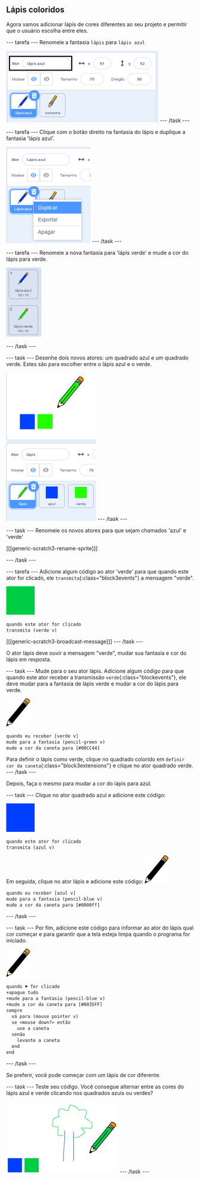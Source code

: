## Lápis coloridos

Agora vamos adicionar lápis de cores diferentes ao seu projeto e permitir que o usuário escolha entre eles.

\--- tarefa \--- Renomeie a fantasia `lápis` para `lápis azul`

![renomear lápis](images/rename-pencil.png) \--- /task \---

\--- tarefa \--- Clique com o botão direito na fantasia do lápis e duplique a fantasia 'lápis azul'.

![captura de tela](images/paint-blue-duplicate.png) \--- /task \---

\--- tarefa \--- Renomeie a nova fantasia para 'lápis verde' e mude a cor do lápis para verde.

![captura de tela](images/paint-pencil-green.png)

\--- /task \---

\--- task \--- Desenhe dois novos atores: um quadrado azul e um quadrado verde. Estes são para escolher entre o lápis azul e o verde.

![captura de tela](images/paint-selectors.png) \--- /task \---

\--- task \--- Renomeie os novos atores para que sejam chamados 'azul' e 'verde'

[[[generic-scratch3-rename-sprite]]]

\--- /task \---

\--- tarefa \--- Adicione algum código ao ator 'verde' para que quando este ator for clicado, ele `transmita`{:class="block3events"} a mensagem "verde".

![quadrado verde](images/green_square.png)

```blocks3
quando este ator for clicado
transmita (verde v)
```

[[[generic-scratch3-broadcast-message]]] \--- /task \---

O ator lápis deve ouvir a mensagem "verde", mudar sua fantasia e cor do lápis em resposta.

\--- task \--- Mude para o seu ator lápis. Adicione algum código para que quando este ator receber a transmissão `verde`{:class="blockevents"}, ele deve mudar para a fantasia de lápis verde e mudar a cor do lápis para verde.

![lápis](images/pencil.png)

```blocks3
quando eu receber [verde v]
mude para a fantasia (pencil-green v)
mude a cor da caneta para [#00CC44]
```

Para definir o lápis como verde, clique no quadrado colorido em `definir cor da caneta`{:class="block3extensions"} e clique no ator quadrado verde. \--- /task \---

Depois, faça o mesmo para mudar a cor do lápis para azul.

\--- task \--- Clique no ator quadrado azul e adicione este código:

![quadrado_azul](images/blue_square.png)

```blocks3
quando este ator for clicado
transmita (azul v)
```

Em seguida, clique no ator lápis e adicione este código: ![lápis](images/pencil.png)

```blocks3
quando eu receber [azul v]
mude para a fantasia (pencil-blue v)
mude a cor da caneta para [#0000ff]
```

\--- /task \---

\--- task \--- Por fim, adicione este código para informar ao ator do lápis qual cor começar e para garantir que a tela esteja limpa quando o programa for iniciado.

![lápis](images/pencil.png)

```blocks3
quando ⚑ for clicado
+apague tudo
+mude para a fantasia (pencil-blue v)
+mude a cor da caneta para [#0035FF]
sempre 
  vá para (mouse pointer v)
  se <mouse down?> então 
    use a caneta
  senão 
    levante a caneta
  end
end
```

\--- /task \---

Se preferir, você pode começar com um lápis de cor diferente.

\--- task \--- Teste seu código. Você consegue alternar entre as cores do lápis azul e verde clicando nos quadrados azuis ou verdes?

![captura de tela](images/paint-pens-test.png) \--- /task \---